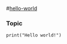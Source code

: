 #[hello-world](https://pixabay.com/photos/cat-young-animal-kitten-mackerel-3535404/)

### Topic

```
print("Hello world!")
```


